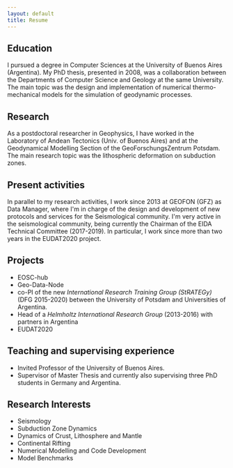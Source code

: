 ```yaml
---
layout: default
title: Resume
---
```


Education
---------
I pursued a degree in Computer Sciences at
the University of Buenos Aires (Argentina). My PhD thesis, presented in 2008,
was a collaboration between the Departments of Computer Science and Geology at the
same University. The main topic was the design and implementation of numerical
thermo-mechanical models for the simulation of geodynamic processes.

Research
--------
As a postdoctoral researcher in Geophysics, I have worked in the Laboratory
of Andean Tectonics (Univ. of Buenos Aires) and at the Geodynamical
Modelling Section of the GeoForschungsZentrum Potsdam. The main research
topic was the lithospheric deformation on subduction zones.

Present activities
------------------
In parallel to my research activities, I work since 2013 at GEOFON (GFZ) as Data
Manager, where I'm in charge of the design and development of new protocols and
services for the Seismological community.
I'm very active in the seismological community, being currently the Chairman of
the EIDA Technical Committee (2017-2019).
In particular, I work since more than
two years in the EUDAT2020 project.

Projects
--------
* EOSC-hub
* Geo-Data-Node
* co-PI of the new *International Research Training Group (StRATEGy)* (DFG 2015-2020) between the University of
Potsdam and Universities of Argentina.
* Head of a *Helmholtz International Research Group* (2013-2016) with partners in
Argentina
* EUDAT2020

Teaching and supervising experience
-----------------------------------
* Invited Professor of the University of Buenos Aires.
* Supervisor of Master Thesis and currently also supervising three PhD students
in Germany and Argentina.

Research Interests
------------------
* Seismology
* Subduction Zone Dynamics
* Dynamics of Crust, Lithosphere and Mantle
* Continental Rifting
* Numerical Modelling and Code Development
* Model Benchmarks
